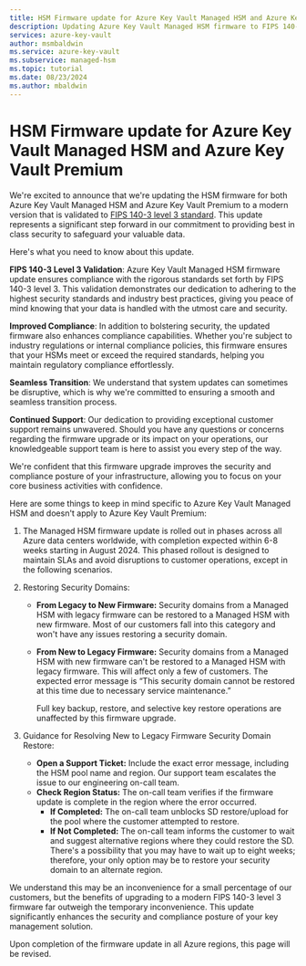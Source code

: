 ```yaml
---
title: HSM Firmware update for Azure Key Vault Managed HSM and Azure Key Vault Premium for enhanced security and compliance
description: Updating Azure Key Vault Managed HSM firmware to FIPS 140-3 level 3 enhances security and compliance, ensuring seamless transitions and continued support for users globally.
services: azure-key-vault
author: msmbaldwin
ms.service: azure-key-vault
ms.subservice: managed-hsm
ms.topic: tutorial
ms.date: 08/23/2024
ms.author: mbaldwin
---
```


# HSM Firmware update for Azure Key Vault Managed HSM and Azure Key Vault Premium

We're excited to announce that we're updating the HSM firmware for both Azure Key Vault Managed HSM and Azure Key Vault Premium to a modern version that is validated to [FIPS 140-3 level 3 standard](https://csrc.nist.gov/projects/cryptographic-module-validation-program/certificate/4700). This update represents a significant step forward in our commitment to providing best in class security to safeguard your valuable data.

Here's what you need to know about this update.

**FIPS 140-3 Level 3 Validation**: Azure Key Vault Managed HSM firmware update ensures compliance with the rigorous standards set forth by FIPS 140-3 level 3. This validation demonstrates our dedication to adhering to the highest security standards and industry best practices, giving you peace of mind knowing that your data is handled with the utmost care and security.

**Improved Compliance**: In addition to bolstering security, the updated firmware also enhances compliance capabilities. Whether you're subject to industry regulations or internal compliance policies, this firmware ensures that your HSMs meet or exceed the required standards, helping you maintain regulatory compliance effortlessly.

**Seamless Transition**: We understand that system updates can sometimes be disruptive, which is why we're committed to ensuring a smooth and seamless transition process.

**Continued Support**: Our dedication to providing exceptional customer support remains unwavered. Should you have any questions or concerns regarding the firmware upgrade or its impact on your operations, our knowledgeable support team is here to assist you every step of the way.

We're confident that this firmware upgrade improves the security and compliance posture of your infrastructure, allowing you to focus on your core business activities with confidence.

Here are some things to keep in mind specific to Azure Key Vault Managed HSM and doesn't apply to Azure Key Vault Premium:

1. The Managed HSM firmware update is rolled out in phases across all Azure data centers worldwide, with completion expected within 6-8 weeks starting in August 2024. This phased rollout is designed to maintain SLAs and avoid disruptions to customer operations, except in the following scenarios. 

2. Restoring Security Domains:
   - **From Legacy to New Firmware:** Security domains from a Managed HSM with legacy firmware can be restored to a Managed HSM with new firmware. Most of our customers fall into this category and won't have any issues restoring a security domain.
   - **From New to Legacy Firmware:** Security domains from a Managed HSM with new firmware can't be restored to a Managed HSM with legacy firmware. This will affect only a few of customers. 
       The expected error message is “This security domain cannot be restored at this time due to necessary service maintenance.”
  
       Full key backup, restore, and selective key restore operations are unaffected by this firmware upgrade.
3. Guidance for Resolving New to Legacy Firmware Security Domain Restore:
   - **Open a Support Ticket:** Include the exact error message, including the HSM pool name and region. Our support team escalates the issue to our engineering on-call team.
   - **Check Region Status:** The on-call team verifies if the firmware update is complete in the region where the error occurred.
     - **If Completed:** The on-call team unblocks SD restore/upload for the pool where the customer attempted to restore.
     - **If Not Completed:** The on-call team informs the customer to wait and suggest alternative regions where they could restore the SD. There's a possibility that you may have to wait up to eight weeks; therefore, your only option may be to restore your security domain to an alternate region.

We understand this may be an inconvenience for a small percentage of our customers, but the benefits of upgrading to a modern FIPS 140-3 level 3 firmware far outweigh the temporary inconvenience. This update significantly enhances the security and compliance posture of your key management solution.

Upon completion of the firmware update in all Azure regions, this page will be revised.
